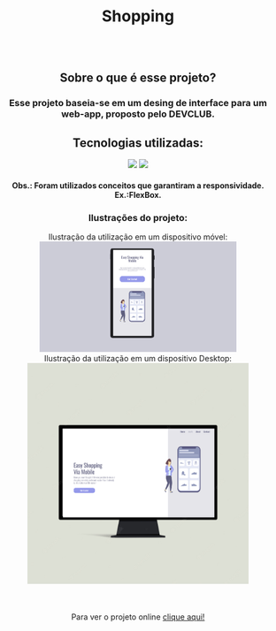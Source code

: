 <div align="Center"><h1 align="Center"> Shopping </h1>

<br/>
<br/>
<h2>Sobre o que é esse projeto?</h2>
<h3>Esse projeto baseia-se em um desing de interface para um web-app, proposto pelo DEVCLUB.</h3>

<h2>Tecnologias utilizadas:</h2>
<img src="https://img.shields.io/badge/HTML5-E34F26?style=for-the-badge&logo=html5&logoColor=white"/>
<img src="https://img.shields.io/badge/CSS3-1572B6?style=for-the-badge&logo=css3&logoColor=white"/>
<h4> Obs.: Foram utilizados conceitos que garantiram a responsividade. Ex.:FlexBox.</h4>
<h3>Ilustrações do projeto:</h3>
<div>
Ilustração da utilização em um dispositivo móvel:<br/>
<img src="./assets/Mobile.png" height="200px"/><Br/>
Ilustração da utilização em um dispositivo Desktop:
<br/>
<img src="./assets/Desktop.png" height="400px"/>
</div>
<br/>
<br/>
<p>Para ver o projeto online <a href="" style="tex-decoration:none">clique aqui!</a></p>
</div>

